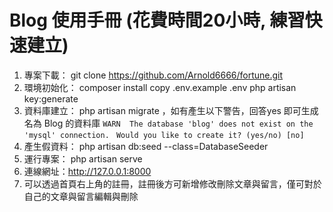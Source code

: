 # Blog 使用手冊 (花費時間20小時, 練習快速建立)

1. 專案下載： git clone https://github.com/Arnold6666/fortune.git
2. 環境初始化： 
    composer install
    copy .env.example .env
    php artisan key:generate
3. 資料庫建立： php artisan migrate ，如有產生以下警告，回答yes 即可生成名為 Blog 的資料庫
` WARN  The database 'blog' does not exist on the 'mysql' connection. ` 
` Would you like to create it? (yes/no) [no]`
4. 產生假資料： php artisan db:seed --class=DatabaseSeeder
5. 運行專案： php artisan serve
6. 連線網址：http://127.0.0.1:8000
7. 可以透過首頁右上角的註冊，註冊後方可新增修改刪除文章與留言，僅可對於自己的文章與留言編輯與刪除